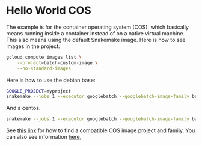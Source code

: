 # Hello World COS

The example is for the container operating system (COS), which basically means running inside a container
instead of on a native virtual machine. This also means using the default Snakemake image. Here is how to see images in the project:

```bash
gcloud compute images list \
    --project=batch-custom-image \
    --no-standard-images
```

Here is how to use the debian base:

```bash
GOOGLE_PROJECT=myproject
snakemake --jobs 1 --executor googlebatch --googlebatch-image-family batch-debian-11-official --googlebatch-region us-central1 --googlebatch-image-project batch-custom-image --googlebatch-project ${GOOGLE_PROJECT} --default-storage-provider s3 --default-storage-prefix s3://my-snakemake-testing
```

And a centos.

```bash
snakemake --jobs 1 --executor googlebatch --googlebatch-image-family batch-centos-7-official --googlebatch-region us-central1 --googlebatch-image-project batch-custom-image --googlebatch-project ${GOOGLE_PROJECT} --default-storage-provider s3 --default-storage-prefix s3://my-snakemake-testing
```


See [this link](https://cloud.google.com/batch/docs/vm-os-environment-overview#supported_vm_os_images) for how to find a compatible COS image project and family.
You can also see information [here](https://cloud.google.com/batch/docs/view-os-images),